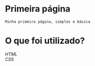 # Primeira página
``Minha primeira página, simples e básica``

# O que foi utilizado?
*HTML*
<br/>
*CSS*
